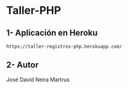 # Taller-PHP

1- Aplicación en Heroku
-------------------------
```
https://taller-registros-php.herokuapp.com/
```
2- Autor
------------
José David Neira Martrus

